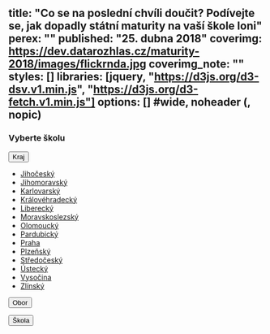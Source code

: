 title: "Co se na poslední chvíli doučit? Podívejte se, jak dopadly státní maturity na vaší škole loni"
perex: ""
published: "25. dubna 2018"
coverimg: https://dev.datarozhlas.cz/maturity-2018/images/flickrnda.jpg
coverimg_note: ""
styles: []
libraries: [jquery, "https://d3js.org/d3-dsv.v1.min.js", "https://d3js.org/d3-fetch.v1.min.js"]
options: [] #wide, noheader (, nopic)
---

<wide><h3>Vyberte školu</h3></wide>

<wide><div class="vopicikoule">

<div class="dropdown" id="kraj">
  <button class="btn-lg btn-default dropdown-toggle" id="krajButton" type="button" data-toggle="dropdown">Kraj
  <span class="caret"></span></button>
  <p class="postbutton" id="zvolenyKraj"></p>
  <ul class="dropdown-menu" role="menu" aria-labelledby="menu1">
    <li role="presentation"><a role="menuitem" tabindex="-1" href="#">Jihočeský</a></li>
    <li role="presentation"><a role="menuitem" tabindex="-1" href="#">Jihomoravský</a></li>
    <li role="presentation"><a role="menuitem" tabindex="-1" href="#">Karlovarský</a></li>
    <li role="presentation"><a role="menuitem" tabindex="-1" href="#">Královéhradecký</a></li>
    <li role="presentation"><a role="menuitem" tabindex="-1" href="#">Liberecký</a></li>
    <li role="presentation"><a role="menuitem" tabindex="-1" href="#">Moravskoslezský</a></li>
    <li role="presentation"><a role="menuitem" tabindex="-1" href="#">Olomoucký</a></li>
    <li role="presentation"><a role="menuitem" tabindex="-1" href="#">Pardubický</a></li>
    <li role="presentation"><a role="menuitem" tabindex="-1" href="#">Praha</a></li>
    <li role="presentation"><a role="menuitem" tabindex="-1" href="#">Plzeňský</a></li>
    <li role="presentation"><a role="menuitem" tabindex="-1" href="#">Středočeský</a></li>
    <li role="presentation"><a role="menuitem" tabindex="-1" href="#">Ústecký</a></li>
    <li role="presentation"><a role="menuitem" tabindex="-1" href="#">Vysočina</a></li>
    <li role="presentation"><a role="menuitem" tabindex="-1" href="#">Zlínský</a></li>
  </ul>
</div>

<div class="dropdown" id="obor">
  <button class="btn-lg btn-default dropdown-toggle" id="oborButton" type="button" data-toggle="dropdown">Obor
  <span class="caret"></span></button>
  <p class="postbutton" id="zvolenyObor"></p>
  <ul class="dropdown-menu" role="menu" aria-labelledby="menu1"></ul>
</div>

<div class="dropdown" id="skola">
  <button class="btn-lg btn-default dropdown-toggle" id="skolaButton" type="button" data-toggle="dropdown">Škola
  <span class="caret"></span></button>
  <p class="postbutton" id="zvolenaSkola"></p>
  <ul class="dropdown-menu" role="menu" aria-labelledby="menu1"></ul>
</div>

</div></wide>

<wide><div id="tabulka"></div></wide>

<wide><div id="legenda" style="visibility: hidden;"><img src="https://dev.datarozhlas.cz/maturity-2018/images/legenda-small.png" style="max-width: 100%; float: left; margin-right: 20px">_Percentil udává úspěšnost mezi všemi studenty, kteří dělali stejný test._ PRŮMĚRNÝ PERCENTIL _podobně říká, jak úspěšní byli studenti dané školy v porovnání se studenty jiných škol. Číslo za percentilem udává rozptyl mezi studenty, kteří zkoušku dělali._

_V rámci státních maturit je povinná pouze zkouška z češtiny a jednoho dalšího předmětu: na výběr je matematika, angličtina, němčina, francouzština, španělština a ruština._ VOLBA PŘEDMĚTU _ukazuje, jaká část studentů si vybrala konkrétní předmět. Právě podíl studentů, kteří si předmět vybrali, znemožňuje jednoduché srovnání škol: u srovnatelně kvalitních škol bude mít pravděpodobně lepší výsledek ta, kde se pro zkoušku rozhodne menší část talentovanějších a lépe připravených studentů._

_S výjimkou matematiky se maturitní zkouška z předmětu skládá z didaktického testu, písemné práce a ústní zkoušky. O kterou jde, označuje sloupoec_ ZKOUŠKA. _Každá část se hodnotí zvlášť, proto každou najdete v samostatném řádku. Neúspěch u jedné části znamená neúspěch maturity, nicméně stačí opravit právě tuhle část._

_Sloupec_ NEUSPĚLI _říká, kolik studentů zkoušku konalo a kolik ji nezvládlo._

_Zdroj dat: [Cermat 2017](https://vysledky.cermat.cz/data/Default.aspx)_

</div></wide>
